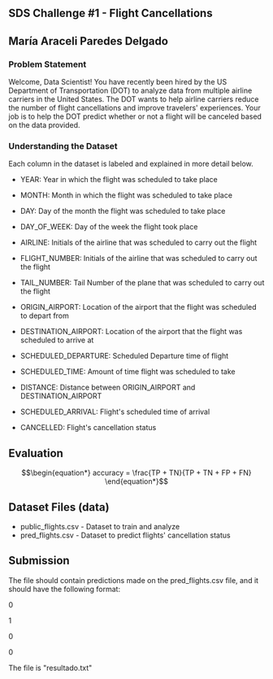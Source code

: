 ## SDS Challenge #1 - Flight Cancellations
## María Araceli Paredes Delgado

### Problem Statement
Welcome, Data Scientist! You have recently been hired by the US Department of Transportation (DOT) to analyze data from multiple airline carriers in the United States. The DOT wants to help airline carriers reduce the number of flight cancellations and improve travelers' experiences. Your job is to help the DOT predict whether or not a flight will be canceled based on the data provided.

### Understanding the Dataset

Each column in the dataset is labeled and explained in more detail below.

- YEAR: Year in which the flight was scheduled to take place

- MONTH: Month in which the flight was scheduled to take place

- DAY: Day of the month the flight was scheduled to take place

- DAY_OF_WEEK: Day of the week the flight took place

- AIRLINE: Initials of the airline that was scheduled to carry out the flight

- FLIGHT_NUMBER: Initials of the airline that was scheduled to carry out the flight

- TAIL_NUMBER: Tail Number of the plane that was scheduled to carry out the flight

- ORIGIN_AIRPORT: Location of the airport that the flight was scheduled to depart from

- DESTINATION_AIRPORT: Location of the airport that the flight was scheduled to arrive at

- SCHEDULED_DEPARTURE: Scheduled Departure time of flight

- SCHEDULED_TIME: Amount of time flight was scheduled to take

- DISTANCE: Distance between ORIGIN_AIRPORT and DESTINATION_AIRPORT

- SCHEDULED_ARRIVAL: Flight's scheduled time of arrival

- CANCELLED: Flight's cancellation status

## Evaluation

$$\begin{equation*}
accuracy = \frac{TP + TN}{TP + TN + FP + FN}
\end{equation*}$$

## Dataset Files (data)

- public_flights.csv - Dataset to train and analyze 
- pred_flights.csv - Dataset to predict flights' cancellation status

## Submission
The file should contain predictions made on the pred_flights.csv file, and it should have the following format: 

0

1

0

0

The file is "resultado.txt"


